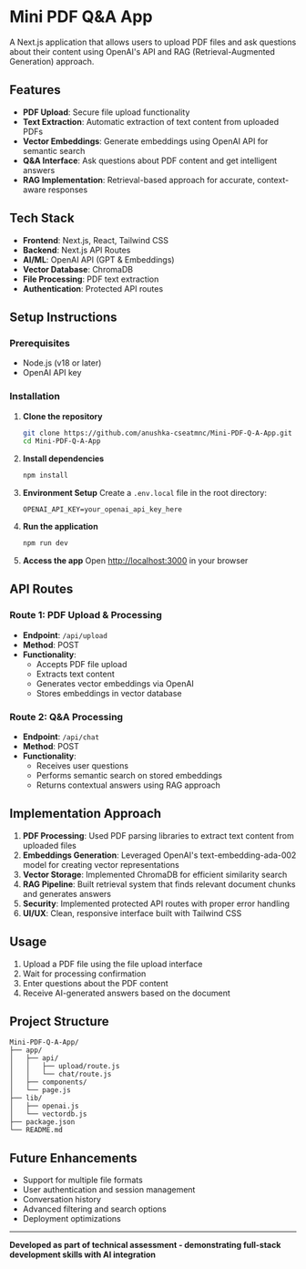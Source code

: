 # Mini PDF Q&A App

A Next.js application that allows users to upload PDF files and ask questions about their content using OpenAI's API and RAG (Retrieval-Augmented Generation) approach.

## Features

- **PDF Upload**: Secure file upload functionality
- **Text Extraction**: Automatic extraction of text content from uploaded PDFs
- **Vector Embeddings**: Generate embeddings using OpenAI API for semantic search
- **Q&A Interface**: Ask questions about PDF content and get intelligent answers
- **RAG Implementation**: Retrieval-based approach for accurate, context-aware responses

## Tech Stack

- **Frontend**: Next.js, React, Tailwind CSS
- **Backend**: Next.js API Routes
- **AI/ML**: OpenAI API (GPT & Embeddings)
- **Vector Database**: ChromaDB
- **File Processing**: PDF text extraction
- **Authentication**: Protected API routes

## Setup Instructions

### Prerequisites
- Node.js (v18 or later)
- OpenAI API key

### Installation

1. **Clone the repository**
   ```bash
   git clone https://github.com/anushka-cseatmnc/Mini-PDF-Q-A-App.git
   cd Mini-PDF-Q-A-App
   ```

2. **Install dependencies**
   ```bash
   npm install
   ```

3. **Environment Setup**
   Create a `.env.local` file in the root directory:
   ```env
   OPENAI_API_KEY=your_openai_api_key_here
   ```

4. **Run the application**
   ```bash
   npm run dev
   ```

5. **Access the app**
   Open [http://localhost:3000](http://localhost:3000) in your browser

## API Routes

### Route 1: PDF Upload & Processing
- **Endpoint**: `/api/upload`
- **Method**: POST
- **Functionality**: 
  - Accepts PDF file upload
  - Extracts text content
  - Generates vector embeddings via OpenAI
  - Stores embeddings in vector database

### Route 2: Q&A Processing
- **Endpoint**: `/api/chat`
- **Method**: POST
- **Functionality**:
  - Receives user questions
  - Performs semantic search on stored embeddings
  - Returns contextual answers using RAG approach

## Implementation Approach

1. **PDF Processing**: Used PDF parsing libraries to extract text content from uploaded files
2. **Embeddings Generation**: Leveraged OpenAI's text-embedding-ada-002 model for creating vector representations
3. **Vector Storage**: Implemented ChromaDB for efficient similarity search
4. **RAG Pipeline**: Built retrieval system that finds relevant document chunks and generates answers
5. **Security**: Implemented protected API routes with proper error handling
6. **UI/UX**: Clean, responsive interface built with Tailwind CSS

## Usage

1. Upload a PDF file using the file upload interface
2. Wait for processing confirmation
3. Enter questions about the PDF content
4. Receive AI-generated answers based on the document

## Project Structure

```
Mini-PDF-Q-A-App/
├── app/
│   ├── api/
│   │   ├── upload/route.js
│   │   └── chat/route.js
│   ├── components/
│   └── page.js
├── lib/
│   ├── openai.js
│   └── vectordb.js
├── package.json
└── README.md
```

## Future Enhancements

- Support for multiple file formats
- User authentication and session management
- Conversation history
- Advanced filtering and search options
- Deployment optimizations

---

**Developed as part of technical assessment - demonstrating full-stack development skills with AI integration**
